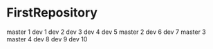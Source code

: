 # FirstRepository
master 1
dev 1
dev 2
dev 3
dev 4
dev 5
master 2
dev 6
dev 7
master 3
master 4
dev 8
dev 9
dev 10
